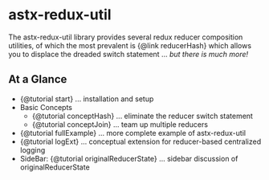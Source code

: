 # astx-redux-util

The astx-redux-util library provides several redux reducer composition
utilities, of which the most prevalent is {@link reducerHash} which
allows you to displace the dreaded switch statement ... *but there is
much more!*


## At a Glance

- {@tutorial start} ... installation and setup
- Basic Concepts
  - {@tutorial conceptHash} ... eliminate the reducer switch statement
  - {@tutorial conceptJoin} ... team up multiple reducers
- {@tutorial fullExample} ... more complete example of astx-redux-util
- {@tutorial logExt} ... conceptual extension for reducer-based centralized logging
- SideBar: {@tutorial originalReducerState} ... sidebar discussion of originalReducerState
